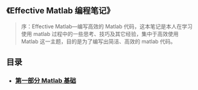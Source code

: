 ## 《Effective Matlab 编程笔记》


> 序：Effective Matlab—编写高效的 Matlab 代码，这本笔记是本人在学习使用 matlab 过程中的一些思考、技巧及其它经验，集中于高效使用 Matlab 这一主题，目的是为了编写出简洁、高效的 matlab 代码。

## 目录
- ### [ 第一部分 Matlab 基础](matlab基础.md)